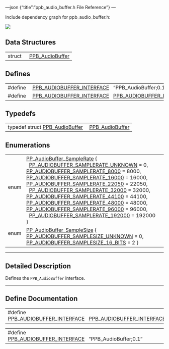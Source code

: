 —json {“title”:“ppb\_audio\_buffer.h File Reference”} —

Include dependency graph for ppb\_audio\_buffer.h:

![](/docs/native-client/pepper_dev/c/ppb__audio__buffer_8h__incl.png)

Data Structures
---------------

<table><tbody><tr class="odd"><td style="text-align: right;">struct  </td><td><a href="/docs/native-client/pepper_dev/c/struct_p_p_b___audio_buffer__0__1/" class="el">PPB_AudioBuffer</a></td></tr></tbody></table>

Defines
-------

<table><tbody><tr class="odd"><td style="text-align: right;">#define </td><td><a href="/docs/native-client/pepper_dev/c/ppb__audio__buffer_8h#a4fddf6d285021552ba11f4460ba47445" class="el">PPB_AUDIOBUFFER_INTERFACE</a>   “PPB_AudioBuffer;0.1”</td></tr><tr class="even"><td style="text-align: right;">#define </td><td><a href="/docs/native-client/pepper_dev/c/ppb__audio__buffer_8h#a97463b49d90a036ddcb00968c33a8dfa" class="el">PPB_AUDIOBUFFER_INTERFACE</a>   <a href="/docs/native-client/pepper_dev/c/ppb__audio__buffer_8h#a4fddf6d285021552ba11f4460ba47445" class="el">PPB_AUDIOBUFFER_INTERFACE</a></td></tr></tbody></table>

Typedefs
--------

<table><tbody><tr class="odd"><td style="text-align: right;">typedef struct <a href="/docs/native-client/pepper_dev/c/struct_p_p_b___audio_buffer__0__1/" class="el">PPB_AudioBuffer</a> </td><td><a href="/docs/native-client/pepper_dev/c/group___interfaces#gab91267a49328e3664e2e9d3410fbf624" class="el">PPB_AudioBuffer</a></td></tr></tbody></table>

Enumerations
------------

<table><tbody><tr class="odd"><td style="text-align: right;">enum  </td><td><a href="/docs/native-client/pepper_dev/c/group___enums#ga78757d4be14d14d17708071a9466afbd" class="el">PP_AudioBuffer_SampleRate</a> {<br />
  <a href="/docs/native-client/pepper_dev/c/group___enums#gga78757d4be14d14d17708071a9466afbdace5d37815e444b494434d9418a8dfb81" class="el">PP_AUDIOBUFFER_SAMPLERATE_UNKNOWN</a> = 0, <a href="/docs/native-client/pepper_dev/c/group___enums#gga78757d4be14d14d17708071a9466afbda7a10ada2c776cf2ca4fa5a220ab23f4f" class="el">PP_AUDIOBUFFER_SAMPLERATE_8000</a> = 8000, <a href="/docs/native-client/pepper_dev/c/group___enums#gga78757d4be14d14d17708071a9466afbdaa3205a867c6b7f54a735ba1e5e602839" class="el">PP_AUDIOBUFFER_SAMPLERATE_16000</a> = 16000, <a href="/docs/native-client/pepper_dev/c/group___enums#gga78757d4be14d14d17708071a9466afbda934a834bf3ac58e69a7df1abc41a57ea" class="el">PP_AUDIOBUFFER_SAMPLERATE_22050</a> = 22050,<br />
  <a href="/docs/native-client/pepper_dev/c/group___enums#gga78757d4be14d14d17708071a9466afbda439854e1f66e4e92af5d257b93da5483" class="el">PP_AUDIOBUFFER_SAMPLERATE_32000</a> = 32000, <a href="/docs/native-client/pepper_dev/c/group___enums#gga78757d4be14d14d17708071a9466afbdaef0fd009c55740284bcf6e60344395ac" class="el">PP_AUDIOBUFFER_SAMPLERATE_44100</a> = 44100, <a href="/docs/native-client/pepper_dev/c/group___enums#gga78757d4be14d14d17708071a9466afbda09d65e0a6d8ed28ae2fc784569b9123a" class="el">PP_AUDIOBUFFER_SAMPLERATE_48000</a> = 48000, <a href="/docs/native-client/pepper_dev/c/group___enums#gga78757d4be14d14d17708071a9466afbdaf52f1115d22dfbf1cc4a24f20b9e664b" class="el">PP_AUDIOBUFFER_SAMPLERATE_96000</a> = 96000,<br />
  <a href="/docs/native-client/pepper_dev/c/group___enums#gga78757d4be14d14d17708071a9466afbda18d94d8af683f06d4d7718fb788b7361" class="el">PP_AUDIOBUFFER_SAMPLERATE_192000</a> = 192000<br />
}</td></tr><tr class="even"><td style="text-align: right;">enum  </td><td><a href="/docs/native-client/pepper_dev/c/group___enums#ga2ba5c3a8eed23fa49a73b218b1bce044" class="el">PP_AudioBuffer_SampleSize</a> { <a href="/docs/native-client/pepper_dev/c/group___enums#gga2ba5c3a8eed23fa49a73b218b1bce044a1bc7fa3874cd1ccee3cfa00e23bea379" class="el">PP_AUDIOBUFFER_SAMPLESIZE_UNKNOWN</a> = 0, <a href="/docs/native-client/pepper_dev/c/group___enums#gga2ba5c3a8eed23fa49a73b218b1bce044a0cc6b2d53c4c3bc5d3f19f809a1ce6c8" class="el">PP_AUDIOBUFFER_SAMPLESIZE_16_BITS</a> = 2 }</td></tr></tbody></table>

------------------------------------------------------------------------

<span id="details" class="anchor" style="margin: 0;"></span>

Detailed Description
--------------------

Defines the `PPB_AudioBuffer` interface.

------------------------------------------------------------------------

Define Documentation
--------------------

<span id="a97463b49d90a036ddcb00968c33a8dfa" class="anchor" style="margin: 0;"></span>

<table><tbody><tr class="odd"><td>#define <a href="/docs/native-client/pepper_dev/c/ppb__audio__buffer_8h#a97463b49d90a036ddcb00968c33a8dfa" class="el">PPB_AUDIOBUFFER_INTERFACE</a>   <a href="/docs/native-client/pepper_dev/c/ppb__audio__buffer_8h#a4fddf6d285021552ba11f4460ba47445" class="el">PPB_AUDIOBUFFER_INTERFACE</a></td></tr></tbody></table>

<span id="a4fddf6d285021552ba11f4460ba47445" class="anchor" style="margin: 0;"></span>

<table><tbody><tr class="odd"><td>#define <a href="/docs/native-client/pepper_dev/c/ppb__audio__buffer_8h#a4fddf6d285021552ba11f4460ba47445" class="el">PPB_AUDIOBUFFER_INTERFACE</a>   “PPB_AudioBuffer;0.1”</td></tr></tbody></table>
